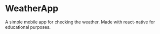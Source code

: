 # WeatherApp

A simple mobile app for checking the weather. Made with react-native for educational purposes.